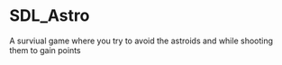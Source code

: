 # SDL_Astro
A surviual game where you try to avoid the astroids and while shooting them to gain points


